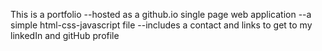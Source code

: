 This is a portfolio 
--hosted as a github.io single page web application
--a simple html-css-javascript file
--includes a contact and links to get to my linkedIn and gitHub profile
